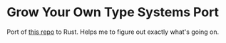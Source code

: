 # Grow Your Own Type Systems Port

Port of [this repo](https://github.com/tomprimozic/type-systems) to Rust. Helps me to figure out exactly what's going on.